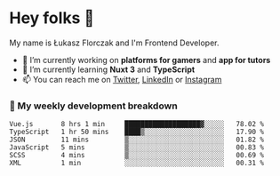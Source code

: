 # Hey folks 👋

My name is Łukasz Florczak and I'm Frontend Developer. 

- 🔭 I’m currently working on **platforms for gamers** and **app for tutors**
- 🌱 I’m currently learning **Nuxt 3** and **TypeScript**
- 📫 You can reach me on [Twitter](https://twitter.com/lukaszflorczak), [LinkedIn](https://pl.linkedin.com/in/lukasz-florczak) or [Instagram](https://instagram.com/lukaszflorczak)


### 🧮 My weekly development breakdown

<!--START_SECTION:waka-->

```text
Vue.js       8 hrs 1 min     ███████████████████▓░░░░░   78.02 %
TypeScript   1 hr 50 mins    ████▒░░░░░░░░░░░░░░░░░░░░   17.90 %
JSON         11 mins         ▒░░░░░░░░░░░░░░░░░░░░░░░░   01.82 %
JavaScript   5 mins          ▒░░░░░░░░░░░░░░░░░░░░░░░░   00.83 %
SCSS         4 mins          ▒░░░░░░░░░░░░░░░░░░░░░░░░   00.69 %
XML          1 min           ░░░░░░░░░░░░░░░░░░░░░░░░░   00.31 %
```

<!--END_SECTION:waka-->

<!--
**lukaszflorczak/lukaszflorczak** is a ✨ _special_ ✨ repository because its `README.md` (this file) appears on your GitHub profile.

Here are some ideas to get you started:

- 🔭 I’m currently working on ...
- 🌱 I’m currently learning ...
- 👯 I’m looking to collaborate on ...
- 🤔 I’m looking for help with ...
- 💬 Ask me about ...
- 📫 How to reach me: ...
- 😄 Pronouns: ...
- ⚡ Fun fact: ...
-->
